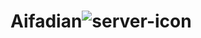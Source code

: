 # Aifadian![server-icon](https://github.com/Hugo1314520/Aifadian/assets/122942974/3077d245-68b7-4d0a-8798-5b9fd55ce7f9)
